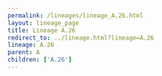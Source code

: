```yaml
---
permalink: /lineages/lineage_A.26.html
layout: lineage_page
title: Lineage A.26
redirect_to: ../lineage.html?lineage=A.26
lineage: A.26
parent: A
children: ['A.26']
---
```


